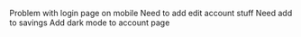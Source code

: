 Problem with login page on mobile
Need to add edit account stuff
Need add to savings 
Add dark mode to account page
